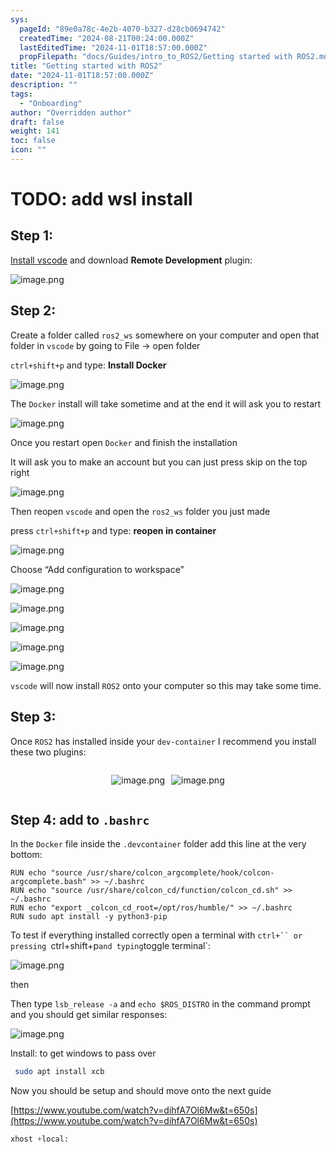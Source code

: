 ```yaml
---
sys:
  pageId: "89e0a78c-4e2b-4070-b327-d28cb0694742"
  createdTime: "2024-08-21T00:24:00.000Z"
  lastEditedTime: "2024-11-01T18:57:00.000Z"
  propFilepath: "docs/Guides/intro_to_ROS2/Getting started with ROS2.md"
title: "Getting started with ROS2"
date: "2024-11-01T18:57:00.000Z"
description: ""
tags:
  - "Onboarding"
author: "Overridden author"
draft: false
weight: 141
toc: false
icon: ""
---
```


# TODO: add wsl install

## Step 1:

[Install vscode](https://code.visualstudio.com/download) and download **Remote Development** plugin:

![image.png](https://prod-files-secure.s3.us-west-2.amazonaws.com/d518164a-d88e-44d1-a4ee-3adb3bd8bce0/efb52993-1881-4a40-b95e-6f020334f022/image.png?X-Amz-Algorithm=AWS4-HMAC-SHA256&X-Amz-Content-Sha256=UNSIGNED-PAYLOAD&X-Amz-Credential=ASIAZI2LB466TT3DHHLM%2F20250217%2Fus-west-2%2Fs3%2Faws4_request&X-Amz-Date=20250217T140750Z&X-Amz-Expires=3600&X-Amz-Security-Token=IQoJb3JpZ2luX2VjEE4aCXVzLXdlc3QtMiJIMEYCIQCWOlZpbdb%2FaKEbl6iJCSudRNRb7jApchBm3KFBAng9aAIhAPtHPs0W6%2BqmZGmhn62ljyIcaJANKB%2FH99Ga1dX3D2qBKv8DCHcQABoMNjM3NDIzMTgzODA1IgzML13ynhwAHJJceqUq3AOVAWWW2ni1JVLm22VQpF2cvHWoPC4hsFQ8PbDkgRWZ4yhZSOVPhTQrx3Vn3BsLXr%2FthHE%2F2hPVt%2FtyNfZT7PNw3mJGal%2F11eKVNbsbr0JrM3Dj3E%2Bqxrt4pA045WgkpEoOdBvG0dj1FLbEvSILMpMuFG75TG10%2BjVVpDjFB37QkDjzPwe2WJHN1rWQyjN%2BB7IPyv6Fags0ZjCBLXH85WznjYlo%2FP8KwuqW5MC6JPHVRjipm8QePvtDvTuRtbC4BwrCM6dZhU9DHZkq%2BZ8AbI8L829bO9yRTEQDnvXl2BPPtLwE386g3oUKkBGH%2B%2FmHTnpabsgNXcTPPjsfFY9GRjhR4CD1Wdmr%2FPz%2BbqFceNfGkKz7nw58r%2BYZ%2F1IXvcNwzQ%2FAHx83iYvI8gbNAMAfrc7uPUFTwvh7dhkTO3rEdSJI%2FGJq%2BM5TNu%2BHqZwOh3rERni2cm0H%2FuooU8Ux5VPb%2FFwyT1XVxZjGGUJvl%2BMe0Wtxf7EK9w0fYN9RCga2C4iOTbuCaEa4E5KNLxElP5GNtWGPSc5T3IFhYmC881fgHj%2Fs%2F2y%2FUbAVHjrxnKNvxaszNmVkKw5tOPghliUMe%2FHFnC5SWYaLPAi62RNkbx6txe8xfm5%2BoXqVcb6NwrpNuTDM%2Bcy9BjqkAd60beKfLv6mFnydmPQ0x4JkpCaqv7NAgNfIIhKIL4U7gnbq8Yfo49WWu1ZSejaRspZmmLAlwytxF6KkwbpNhXe%2BurMi9Xvw%2B5nOyd4NXBTpUzXumMOhKXAEx4TsKII802%2BTa0vcV2jJFyGxAX2%2BIR6A3sLvmQ9PuZo0ODq0VhVFKJ2g5SEA43dvkQVrm06o9P34rf%2FcLrDqd4jExPOTxT%2BjsDn9&X-Amz-Signature=a3bcf2e331265a1b743cd86c6dd374c376cb450e90ab9b56c015fc33a4b6e8c7&X-Amz-SignedHeaders=host&x-id=GetObject)

## Step 2:

Create a folder called `ros2_ws` somewhere on your computer and open that folder in `vscode` by going to File → open folder 

`ctrl+shift+p` and type: **Install Docker**

![image.png](https://prod-files-secure.s3.us-west-2.amazonaws.com/d518164a-d88e-44d1-a4ee-3adb3bd8bce0/2269dc0e-1cd5-47ff-bceb-c04ad9b2eab0/image.png?X-Amz-Algorithm=AWS4-HMAC-SHA256&X-Amz-Content-Sha256=UNSIGNED-PAYLOAD&X-Amz-Credential=ASIAZI2LB466TT3DHHLM%2F20250217%2Fus-west-2%2Fs3%2Faws4_request&X-Amz-Date=20250217T140750Z&X-Amz-Expires=3600&X-Amz-Security-Token=IQoJb3JpZ2luX2VjEE4aCXVzLXdlc3QtMiJIMEYCIQCWOlZpbdb%2FaKEbl6iJCSudRNRb7jApchBm3KFBAng9aAIhAPtHPs0W6%2BqmZGmhn62ljyIcaJANKB%2FH99Ga1dX3D2qBKv8DCHcQABoMNjM3NDIzMTgzODA1IgzML13ynhwAHJJceqUq3AOVAWWW2ni1JVLm22VQpF2cvHWoPC4hsFQ8PbDkgRWZ4yhZSOVPhTQrx3Vn3BsLXr%2FthHE%2F2hPVt%2FtyNfZT7PNw3mJGal%2F11eKVNbsbr0JrM3Dj3E%2Bqxrt4pA045WgkpEoOdBvG0dj1FLbEvSILMpMuFG75TG10%2BjVVpDjFB37QkDjzPwe2WJHN1rWQyjN%2BB7IPyv6Fags0ZjCBLXH85WznjYlo%2FP8KwuqW5MC6JPHVRjipm8QePvtDvTuRtbC4BwrCM6dZhU9DHZkq%2BZ8AbI8L829bO9yRTEQDnvXl2BPPtLwE386g3oUKkBGH%2B%2FmHTnpabsgNXcTPPjsfFY9GRjhR4CD1Wdmr%2FPz%2BbqFceNfGkKz7nw58r%2BYZ%2F1IXvcNwzQ%2FAHx83iYvI8gbNAMAfrc7uPUFTwvh7dhkTO3rEdSJI%2FGJq%2BM5TNu%2BHqZwOh3rERni2cm0H%2FuooU8Ux5VPb%2FFwyT1XVxZjGGUJvl%2BMe0Wtxf7EK9w0fYN9RCga2C4iOTbuCaEa4E5KNLxElP5GNtWGPSc5T3IFhYmC881fgHj%2Fs%2F2y%2FUbAVHjrxnKNvxaszNmVkKw5tOPghliUMe%2FHFnC5SWYaLPAi62RNkbx6txe8xfm5%2BoXqVcb6NwrpNuTDM%2Bcy9BjqkAd60beKfLv6mFnydmPQ0x4JkpCaqv7NAgNfIIhKIL4U7gnbq8Yfo49WWu1ZSejaRspZmmLAlwytxF6KkwbpNhXe%2BurMi9Xvw%2B5nOyd4NXBTpUzXumMOhKXAEx4TsKII802%2BTa0vcV2jJFyGxAX2%2BIR6A3sLvmQ9PuZo0ODq0VhVFKJ2g5SEA43dvkQVrm06o9P34rf%2FcLrDqd4jExPOTxT%2BjsDn9&X-Amz-Signature=494a2519faa851a9b81db4234f9ce306186289ee1aa8cf873bf40a6be1ef78b3&X-Amz-SignedHeaders=host&x-id=GetObject)

The `Docker` install will take sometime and at the end it will ask you to restart

![image.png](https://prod-files-secure.s3.us-west-2.amazonaws.com/d518164a-d88e-44d1-a4ee-3adb3bd8bce0/ed233f78-be33-4b1f-b89c-9c346c0e961e/image.png?X-Amz-Algorithm=AWS4-HMAC-SHA256&X-Amz-Content-Sha256=UNSIGNED-PAYLOAD&X-Amz-Credential=ASIAZI2LB466TT3DHHLM%2F20250217%2Fus-west-2%2Fs3%2Faws4_request&X-Amz-Date=20250217T140750Z&X-Amz-Expires=3600&X-Amz-Security-Token=IQoJb3JpZ2luX2VjEE4aCXVzLXdlc3QtMiJIMEYCIQCWOlZpbdb%2FaKEbl6iJCSudRNRb7jApchBm3KFBAng9aAIhAPtHPs0W6%2BqmZGmhn62ljyIcaJANKB%2FH99Ga1dX3D2qBKv8DCHcQABoMNjM3NDIzMTgzODA1IgzML13ynhwAHJJceqUq3AOVAWWW2ni1JVLm22VQpF2cvHWoPC4hsFQ8PbDkgRWZ4yhZSOVPhTQrx3Vn3BsLXr%2FthHE%2F2hPVt%2FtyNfZT7PNw3mJGal%2F11eKVNbsbr0JrM3Dj3E%2Bqxrt4pA045WgkpEoOdBvG0dj1FLbEvSILMpMuFG75TG10%2BjVVpDjFB37QkDjzPwe2WJHN1rWQyjN%2BB7IPyv6Fags0ZjCBLXH85WznjYlo%2FP8KwuqW5MC6JPHVRjipm8QePvtDvTuRtbC4BwrCM6dZhU9DHZkq%2BZ8AbI8L829bO9yRTEQDnvXl2BPPtLwE386g3oUKkBGH%2B%2FmHTnpabsgNXcTPPjsfFY9GRjhR4CD1Wdmr%2FPz%2BbqFceNfGkKz7nw58r%2BYZ%2F1IXvcNwzQ%2FAHx83iYvI8gbNAMAfrc7uPUFTwvh7dhkTO3rEdSJI%2FGJq%2BM5TNu%2BHqZwOh3rERni2cm0H%2FuooU8Ux5VPb%2FFwyT1XVxZjGGUJvl%2BMe0Wtxf7EK9w0fYN9RCga2C4iOTbuCaEa4E5KNLxElP5GNtWGPSc5T3IFhYmC881fgHj%2Fs%2F2y%2FUbAVHjrxnKNvxaszNmVkKw5tOPghliUMe%2FHFnC5SWYaLPAi62RNkbx6txe8xfm5%2BoXqVcb6NwrpNuTDM%2Bcy9BjqkAd60beKfLv6mFnydmPQ0x4JkpCaqv7NAgNfIIhKIL4U7gnbq8Yfo49WWu1ZSejaRspZmmLAlwytxF6KkwbpNhXe%2BurMi9Xvw%2B5nOyd4NXBTpUzXumMOhKXAEx4TsKII802%2BTa0vcV2jJFyGxAX2%2BIR6A3sLvmQ9PuZo0ODq0VhVFKJ2g5SEA43dvkQVrm06o9P34rf%2FcLrDqd4jExPOTxT%2BjsDn9&X-Amz-Signature=94be65054e2feda37a00b5292b2fe271ef55f8ff2cdaa1a268a9c6b3b4177bfb&X-Amz-SignedHeaders=host&x-id=GetObject)

Once you restart open `Docker` and finish the installation

It will ask you to make an account but you can just press skip on the top right

![image.png](https://prod-files-secure.s3.us-west-2.amazonaws.com/d518164a-d88e-44d1-a4ee-3adb3bd8bce0/21010ad9-1659-4fd9-9f59-9932a09b2a3d/image.png?X-Amz-Algorithm=AWS4-HMAC-SHA256&X-Amz-Content-Sha256=UNSIGNED-PAYLOAD&X-Amz-Credential=ASIAZI2LB466TT3DHHLM%2F20250217%2Fus-west-2%2Fs3%2Faws4_request&X-Amz-Date=20250217T140750Z&X-Amz-Expires=3600&X-Amz-Security-Token=IQoJb3JpZ2luX2VjEE4aCXVzLXdlc3QtMiJIMEYCIQCWOlZpbdb%2FaKEbl6iJCSudRNRb7jApchBm3KFBAng9aAIhAPtHPs0W6%2BqmZGmhn62ljyIcaJANKB%2FH99Ga1dX3D2qBKv8DCHcQABoMNjM3NDIzMTgzODA1IgzML13ynhwAHJJceqUq3AOVAWWW2ni1JVLm22VQpF2cvHWoPC4hsFQ8PbDkgRWZ4yhZSOVPhTQrx3Vn3BsLXr%2FthHE%2F2hPVt%2FtyNfZT7PNw3mJGal%2F11eKVNbsbr0JrM3Dj3E%2Bqxrt4pA045WgkpEoOdBvG0dj1FLbEvSILMpMuFG75TG10%2BjVVpDjFB37QkDjzPwe2WJHN1rWQyjN%2BB7IPyv6Fags0ZjCBLXH85WznjYlo%2FP8KwuqW5MC6JPHVRjipm8QePvtDvTuRtbC4BwrCM6dZhU9DHZkq%2BZ8AbI8L829bO9yRTEQDnvXl2BPPtLwE386g3oUKkBGH%2B%2FmHTnpabsgNXcTPPjsfFY9GRjhR4CD1Wdmr%2FPz%2BbqFceNfGkKz7nw58r%2BYZ%2F1IXvcNwzQ%2FAHx83iYvI8gbNAMAfrc7uPUFTwvh7dhkTO3rEdSJI%2FGJq%2BM5TNu%2BHqZwOh3rERni2cm0H%2FuooU8Ux5VPb%2FFwyT1XVxZjGGUJvl%2BMe0Wtxf7EK9w0fYN9RCga2C4iOTbuCaEa4E5KNLxElP5GNtWGPSc5T3IFhYmC881fgHj%2Fs%2F2y%2FUbAVHjrxnKNvxaszNmVkKw5tOPghliUMe%2FHFnC5SWYaLPAi62RNkbx6txe8xfm5%2BoXqVcb6NwrpNuTDM%2Bcy9BjqkAd60beKfLv6mFnydmPQ0x4JkpCaqv7NAgNfIIhKIL4U7gnbq8Yfo49WWu1ZSejaRspZmmLAlwytxF6KkwbpNhXe%2BurMi9Xvw%2B5nOyd4NXBTpUzXumMOhKXAEx4TsKII802%2BTa0vcV2jJFyGxAX2%2BIR6A3sLvmQ9PuZo0ODq0VhVFKJ2g5SEA43dvkQVrm06o9P34rf%2FcLrDqd4jExPOTxT%2BjsDn9&X-Amz-Signature=ac890ed16cf9087d3c2d851cff4cec1cc1fde28a9663d7f85d35f3112b9947f6&X-Amz-SignedHeaders=host&x-id=GetObject)

Then reopen `vscode` and open the `ros2_ws` folder you just made

press `ctrl+shift+p` and type: **reopen in container**

![image.png](https://prod-files-secure.s3.us-west-2.amazonaws.com/d518164a-d88e-44d1-a4ee-3adb3bd8bce0/4e93b8c2-41ad-488c-8095-c74205196118/image.png?X-Amz-Algorithm=AWS4-HMAC-SHA256&X-Amz-Content-Sha256=UNSIGNED-PAYLOAD&X-Amz-Credential=ASIAZI2LB466TT3DHHLM%2F20250217%2Fus-west-2%2Fs3%2Faws4_request&X-Amz-Date=20250217T140750Z&X-Amz-Expires=3600&X-Amz-Security-Token=IQoJb3JpZ2luX2VjEE4aCXVzLXdlc3QtMiJIMEYCIQCWOlZpbdb%2FaKEbl6iJCSudRNRb7jApchBm3KFBAng9aAIhAPtHPs0W6%2BqmZGmhn62ljyIcaJANKB%2FH99Ga1dX3D2qBKv8DCHcQABoMNjM3NDIzMTgzODA1IgzML13ynhwAHJJceqUq3AOVAWWW2ni1JVLm22VQpF2cvHWoPC4hsFQ8PbDkgRWZ4yhZSOVPhTQrx3Vn3BsLXr%2FthHE%2F2hPVt%2FtyNfZT7PNw3mJGal%2F11eKVNbsbr0JrM3Dj3E%2Bqxrt4pA045WgkpEoOdBvG0dj1FLbEvSILMpMuFG75TG10%2BjVVpDjFB37QkDjzPwe2WJHN1rWQyjN%2BB7IPyv6Fags0ZjCBLXH85WznjYlo%2FP8KwuqW5MC6JPHVRjipm8QePvtDvTuRtbC4BwrCM6dZhU9DHZkq%2BZ8AbI8L829bO9yRTEQDnvXl2BPPtLwE386g3oUKkBGH%2B%2FmHTnpabsgNXcTPPjsfFY9GRjhR4CD1Wdmr%2FPz%2BbqFceNfGkKz7nw58r%2BYZ%2F1IXvcNwzQ%2FAHx83iYvI8gbNAMAfrc7uPUFTwvh7dhkTO3rEdSJI%2FGJq%2BM5TNu%2BHqZwOh3rERni2cm0H%2FuooU8Ux5VPb%2FFwyT1XVxZjGGUJvl%2BMe0Wtxf7EK9w0fYN9RCga2C4iOTbuCaEa4E5KNLxElP5GNtWGPSc5T3IFhYmC881fgHj%2Fs%2F2y%2FUbAVHjrxnKNvxaszNmVkKw5tOPghliUMe%2FHFnC5SWYaLPAi62RNkbx6txe8xfm5%2BoXqVcb6NwrpNuTDM%2Bcy9BjqkAd60beKfLv6mFnydmPQ0x4JkpCaqv7NAgNfIIhKIL4U7gnbq8Yfo49WWu1ZSejaRspZmmLAlwytxF6KkwbpNhXe%2BurMi9Xvw%2B5nOyd4NXBTpUzXumMOhKXAEx4TsKII802%2BTa0vcV2jJFyGxAX2%2BIR6A3sLvmQ9PuZo0ODq0VhVFKJ2g5SEA43dvkQVrm06o9P34rf%2FcLrDqd4jExPOTxT%2BjsDn9&X-Amz-Signature=791fe26fb18734d95e17d27c2cd723b8328f89f4a3be43f0a9fab8fe2fd864a8&X-Amz-SignedHeaders=host&x-id=GetObject)

Choose “Add configuration to workspace”

![image.png](https://prod-files-secure.s3.us-west-2.amazonaws.com/d518164a-d88e-44d1-a4ee-3adb3bd8bce0/9560b282-5060-4989-ba37-97e7b2c22476/image.png?X-Amz-Algorithm=AWS4-HMAC-SHA256&X-Amz-Content-Sha256=UNSIGNED-PAYLOAD&X-Amz-Credential=ASIAZI2LB466TT3DHHLM%2F20250217%2Fus-west-2%2Fs3%2Faws4_request&X-Amz-Date=20250217T140750Z&X-Amz-Expires=3600&X-Amz-Security-Token=IQoJb3JpZ2luX2VjEE4aCXVzLXdlc3QtMiJIMEYCIQCWOlZpbdb%2FaKEbl6iJCSudRNRb7jApchBm3KFBAng9aAIhAPtHPs0W6%2BqmZGmhn62ljyIcaJANKB%2FH99Ga1dX3D2qBKv8DCHcQABoMNjM3NDIzMTgzODA1IgzML13ynhwAHJJceqUq3AOVAWWW2ni1JVLm22VQpF2cvHWoPC4hsFQ8PbDkgRWZ4yhZSOVPhTQrx3Vn3BsLXr%2FthHE%2F2hPVt%2FtyNfZT7PNw3mJGal%2F11eKVNbsbr0JrM3Dj3E%2Bqxrt4pA045WgkpEoOdBvG0dj1FLbEvSILMpMuFG75TG10%2BjVVpDjFB37QkDjzPwe2WJHN1rWQyjN%2BB7IPyv6Fags0ZjCBLXH85WznjYlo%2FP8KwuqW5MC6JPHVRjipm8QePvtDvTuRtbC4BwrCM6dZhU9DHZkq%2BZ8AbI8L829bO9yRTEQDnvXl2BPPtLwE386g3oUKkBGH%2B%2FmHTnpabsgNXcTPPjsfFY9GRjhR4CD1Wdmr%2FPz%2BbqFceNfGkKz7nw58r%2BYZ%2F1IXvcNwzQ%2FAHx83iYvI8gbNAMAfrc7uPUFTwvh7dhkTO3rEdSJI%2FGJq%2BM5TNu%2BHqZwOh3rERni2cm0H%2FuooU8Ux5VPb%2FFwyT1XVxZjGGUJvl%2BMe0Wtxf7EK9w0fYN9RCga2C4iOTbuCaEa4E5KNLxElP5GNtWGPSc5T3IFhYmC881fgHj%2Fs%2F2y%2FUbAVHjrxnKNvxaszNmVkKw5tOPghliUMe%2FHFnC5SWYaLPAi62RNkbx6txe8xfm5%2BoXqVcb6NwrpNuTDM%2Bcy9BjqkAd60beKfLv6mFnydmPQ0x4JkpCaqv7NAgNfIIhKIL4U7gnbq8Yfo49WWu1ZSejaRspZmmLAlwytxF6KkwbpNhXe%2BurMi9Xvw%2B5nOyd4NXBTpUzXumMOhKXAEx4TsKII802%2BTa0vcV2jJFyGxAX2%2BIR6A3sLvmQ9PuZo0ODq0VhVFKJ2g5SEA43dvkQVrm06o9P34rf%2FcLrDqd4jExPOTxT%2BjsDn9&X-Amz-Signature=a5c0be48c0f3b127efe0cea4858f2ae2c86edd4952c00d587edc7d88ded49606&X-Amz-SignedHeaders=host&x-id=GetObject)

![image.png](https://prod-files-secure.s3.us-west-2.amazonaws.com/d518164a-d88e-44d1-a4ee-3adb3bd8bce0/2ee63f81-886b-48e8-a553-dc6e5eac99e4/image.png?X-Amz-Algorithm=AWS4-HMAC-SHA256&X-Amz-Content-Sha256=UNSIGNED-PAYLOAD&X-Amz-Credential=ASIAZI2LB466TT3DHHLM%2F20250217%2Fus-west-2%2Fs3%2Faws4_request&X-Amz-Date=20250217T140750Z&X-Amz-Expires=3600&X-Amz-Security-Token=IQoJb3JpZ2luX2VjEE4aCXVzLXdlc3QtMiJIMEYCIQCWOlZpbdb%2FaKEbl6iJCSudRNRb7jApchBm3KFBAng9aAIhAPtHPs0W6%2BqmZGmhn62ljyIcaJANKB%2FH99Ga1dX3D2qBKv8DCHcQABoMNjM3NDIzMTgzODA1IgzML13ynhwAHJJceqUq3AOVAWWW2ni1JVLm22VQpF2cvHWoPC4hsFQ8PbDkgRWZ4yhZSOVPhTQrx3Vn3BsLXr%2FthHE%2F2hPVt%2FtyNfZT7PNw3mJGal%2F11eKVNbsbr0JrM3Dj3E%2Bqxrt4pA045WgkpEoOdBvG0dj1FLbEvSILMpMuFG75TG10%2BjVVpDjFB37QkDjzPwe2WJHN1rWQyjN%2BB7IPyv6Fags0ZjCBLXH85WznjYlo%2FP8KwuqW5MC6JPHVRjipm8QePvtDvTuRtbC4BwrCM6dZhU9DHZkq%2BZ8AbI8L829bO9yRTEQDnvXl2BPPtLwE386g3oUKkBGH%2B%2FmHTnpabsgNXcTPPjsfFY9GRjhR4CD1Wdmr%2FPz%2BbqFceNfGkKz7nw58r%2BYZ%2F1IXvcNwzQ%2FAHx83iYvI8gbNAMAfrc7uPUFTwvh7dhkTO3rEdSJI%2FGJq%2BM5TNu%2BHqZwOh3rERni2cm0H%2FuooU8Ux5VPb%2FFwyT1XVxZjGGUJvl%2BMe0Wtxf7EK9w0fYN9RCga2C4iOTbuCaEa4E5KNLxElP5GNtWGPSc5T3IFhYmC881fgHj%2Fs%2F2y%2FUbAVHjrxnKNvxaszNmVkKw5tOPghliUMe%2FHFnC5SWYaLPAi62RNkbx6txe8xfm5%2BoXqVcb6NwrpNuTDM%2Bcy9BjqkAd60beKfLv6mFnydmPQ0x4JkpCaqv7NAgNfIIhKIL4U7gnbq8Yfo49WWu1ZSejaRspZmmLAlwytxF6KkwbpNhXe%2BurMi9Xvw%2B5nOyd4NXBTpUzXumMOhKXAEx4TsKII802%2BTa0vcV2jJFyGxAX2%2BIR6A3sLvmQ9PuZo0ODq0VhVFKJ2g5SEA43dvkQVrm06o9P34rf%2FcLrDqd4jExPOTxT%2BjsDn9&X-Amz-Signature=f07d6b5c88cfef7ecadd52a88b1f1413e252303e03c2a8c36d2b28c3a9924478&X-Amz-SignedHeaders=host&x-id=GetObject)

![image.png](https://prod-files-secure.s3.us-west-2.amazonaws.com/d518164a-d88e-44d1-a4ee-3adb3bd8bce0/ae1580b2-b048-407e-aed9-b584224a7a04/image.png?X-Amz-Algorithm=AWS4-HMAC-SHA256&X-Amz-Content-Sha256=UNSIGNED-PAYLOAD&X-Amz-Credential=ASIAZI2LB466TT3DHHLM%2F20250217%2Fus-west-2%2Fs3%2Faws4_request&X-Amz-Date=20250217T140750Z&X-Amz-Expires=3600&X-Amz-Security-Token=IQoJb3JpZ2luX2VjEE4aCXVzLXdlc3QtMiJIMEYCIQCWOlZpbdb%2FaKEbl6iJCSudRNRb7jApchBm3KFBAng9aAIhAPtHPs0W6%2BqmZGmhn62ljyIcaJANKB%2FH99Ga1dX3D2qBKv8DCHcQABoMNjM3NDIzMTgzODA1IgzML13ynhwAHJJceqUq3AOVAWWW2ni1JVLm22VQpF2cvHWoPC4hsFQ8PbDkgRWZ4yhZSOVPhTQrx3Vn3BsLXr%2FthHE%2F2hPVt%2FtyNfZT7PNw3mJGal%2F11eKVNbsbr0JrM3Dj3E%2Bqxrt4pA045WgkpEoOdBvG0dj1FLbEvSILMpMuFG75TG10%2BjVVpDjFB37QkDjzPwe2WJHN1rWQyjN%2BB7IPyv6Fags0ZjCBLXH85WznjYlo%2FP8KwuqW5MC6JPHVRjipm8QePvtDvTuRtbC4BwrCM6dZhU9DHZkq%2BZ8AbI8L829bO9yRTEQDnvXl2BPPtLwE386g3oUKkBGH%2B%2FmHTnpabsgNXcTPPjsfFY9GRjhR4CD1Wdmr%2FPz%2BbqFceNfGkKz7nw58r%2BYZ%2F1IXvcNwzQ%2FAHx83iYvI8gbNAMAfrc7uPUFTwvh7dhkTO3rEdSJI%2FGJq%2BM5TNu%2BHqZwOh3rERni2cm0H%2FuooU8Ux5VPb%2FFwyT1XVxZjGGUJvl%2BMe0Wtxf7EK9w0fYN9RCga2C4iOTbuCaEa4E5KNLxElP5GNtWGPSc5T3IFhYmC881fgHj%2Fs%2F2y%2FUbAVHjrxnKNvxaszNmVkKw5tOPghliUMe%2FHFnC5SWYaLPAi62RNkbx6txe8xfm5%2BoXqVcb6NwrpNuTDM%2Bcy9BjqkAd60beKfLv6mFnydmPQ0x4JkpCaqv7NAgNfIIhKIL4U7gnbq8Yfo49WWu1ZSejaRspZmmLAlwytxF6KkwbpNhXe%2BurMi9Xvw%2B5nOyd4NXBTpUzXumMOhKXAEx4TsKII802%2BTa0vcV2jJFyGxAX2%2BIR6A3sLvmQ9PuZo0ODq0VhVFKJ2g5SEA43dvkQVrm06o9P34rf%2FcLrDqd4jExPOTxT%2BjsDn9&X-Amz-Signature=160097ea8f8fdf4acec0aa29cb71c696c0f071071256d805dd0e849d077958b3&X-Amz-SignedHeaders=host&x-id=GetObject)

![image.png](https://prod-files-secure.s3.us-west-2.amazonaws.com/d518164a-d88e-44d1-a4ee-3adb3bd8bce0/53255b28-f75e-430f-b9e3-c0ac8577e42b/image.png?X-Amz-Algorithm=AWS4-HMAC-SHA256&X-Amz-Content-Sha256=UNSIGNED-PAYLOAD&X-Amz-Credential=ASIAZI2LB466TT3DHHLM%2F20250217%2Fus-west-2%2Fs3%2Faws4_request&X-Amz-Date=20250217T140750Z&X-Amz-Expires=3600&X-Amz-Security-Token=IQoJb3JpZ2luX2VjEE4aCXVzLXdlc3QtMiJIMEYCIQCWOlZpbdb%2FaKEbl6iJCSudRNRb7jApchBm3KFBAng9aAIhAPtHPs0W6%2BqmZGmhn62ljyIcaJANKB%2FH99Ga1dX3D2qBKv8DCHcQABoMNjM3NDIzMTgzODA1IgzML13ynhwAHJJceqUq3AOVAWWW2ni1JVLm22VQpF2cvHWoPC4hsFQ8PbDkgRWZ4yhZSOVPhTQrx3Vn3BsLXr%2FthHE%2F2hPVt%2FtyNfZT7PNw3mJGal%2F11eKVNbsbr0JrM3Dj3E%2Bqxrt4pA045WgkpEoOdBvG0dj1FLbEvSILMpMuFG75TG10%2BjVVpDjFB37QkDjzPwe2WJHN1rWQyjN%2BB7IPyv6Fags0ZjCBLXH85WznjYlo%2FP8KwuqW5MC6JPHVRjipm8QePvtDvTuRtbC4BwrCM6dZhU9DHZkq%2BZ8AbI8L829bO9yRTEQDnvXl2BPPtLwE386g3oUKkBGH%2B%2FmHTnpabsgNXcTPPjsfFY9GRjhR4CD1Wdmr%2FPz%2BbqFceNfGkKz7nw58r%2BYZ%2F1IXvcNwzQ%2FAHx83iYvI8gbNAMAfrc7uPUFTwvh7dhkTO3rEdSJI%2FGJq%2BM5TNu%2BHqZwOh3rERni2cm0H%2FuooU8Ux5VPb%2FFwyT1XVxZjGGUJvl%2BMe0Wtxf7EK9w0fYN9RCga2C4iOTbuCaEa4E5KNLxElP5GNtWGPSc5T3IFhYmC881fgHj%2Fs%2F2y%2FUbAVHjrxnKNvxaszNmVkKw5tOPghliUMe%2FHFnC5SWYaLPAi62RNkbx6txe8xfm5%2BoXqVcb6NwrpNuTDM%2Bcy9BjqkAd60beKfLv6mFnydmPQ0x4JkpCaqv7NAgNfIIhKIL4U7gnbq8Yfo49WWu1ZSejaRspZmmLAlwytxF6KkwbpNhXe%2BurMi9Xvw%2B5nOyd4NXBTpUzXumMOhKXAEx4TsKII802%2BTa0vcV2jJFyGxAX2%2BIR6A3sLvmQ9PuZo0ODq0VhVFKJ2g5SEA43dvkQVrm06o9P34rf%2FcLrDqd4jExPOTxT%2BjsDn9&X-Amz-Signature=3404747602b658d94081fd6232ef4065ae6f253350d8e7dd7d86ce5bd06789e1&X-Amz-SignedHeaders=host&x-id=GetObject)

![image.png](https://prod-files-secure.s3.us-west-2.amazonaws.com/d518164a-d88e-44d1-a4ee-3adb3bd8bce0/7c562767-5af9-4ffb-97d1-327bcdf4ee00/image.png?X-Amz-Algorithm=AWS4-HMAC-SHA256&X-Amz-Content-Sha256=UNSIGNED-PAYLOAD&X-Amz-Credential=ASIAZI2LB466TT3DHHLM%2F20250217%2Fus-west-2%2Fs3%2Faws4_request&X-Amz-Date=20250217T140750Z&X-Amz-Expires=3600&X-Amz-Security-Token=IQoJb3JpZ2luX2VjEE4aCXVzLXdlc3QtMiJIMEYCIQCWOlZpbdb%2FaKEbl6iJCSudRNRb7jApchBm3KFBAng9aAIhAPtHPs0W6%2BqmZGmhn62ljyIcaJANKB%2FH99Ga1dX3D2qBKv8DCHcQABoMNjM3NDIzMTgzODA1IgzML13ynhwAHJJceqUq3AOVAWWW2ni1JVLm22VQpF2cvHWoPC4hsFQ8PbDkgRWZ4yhZSOVPhTQrx3Vn3BsLXr%2FthHE%2F2hPVt%2FtyNfZT7PNw3mJGal%2F11eKVNbsbr0JrM3Dj3E%2Bqxrt4pA045WgkpEoOdBvG0dj1FLbEvSILMpMuFG75TG10%2BjVVpDjFB37QkDjzPwe2WJHN1rWQyjN%2BB7IPyv6Fags0ZjCBLXH85WznjYlo%2FP8KwuqW5MC6JPHVRjipm8QePvtDvTuRtbC4BwrCM6dZhU9DHZkq%2BZ8AbI8L829bO9yRTEQDnvXl2BPPtLwE386g3oUKkBGH%2B%2FmHTnpabsgNXcTPPjsfFY9GRjhR4CD1Wdmr%2FPz%2BbqFceNfGkKz7nw58r%2BYZ%2F1IXvcNwzQ%2FAHx83iYvI8gbNAMAfrc7uPUFTwvh7dhkTO3rEdSJI%2FGJq%2BM5TNu%2BHqZwOh3rERni2cm0H%2FuooU8Ux5VPb%2FFwyT1XVxZjGGUJvl%2BMe0Wtxf7EK9w0fYN9RCga2C4iOTbuCaEa4E5KNLxElP5GNtWGPSc5T3IFhYmC881fgHj%2Fs%2F2y%2FUbAVHjrxnKNvxaszNmVkKw5tOPghliUMe%2FHFnC5SWYaLPAi62RNkbx6txe8xfm5%2BoXqVcb6NwrpNuTDM%2Bcy9BjqkAd60beKfLv6mFnydmPQ0x4JkpCaqv7NAgNfIIhKIL4U7gnbq8Yfo49WWu1ZSejaRspZmmLAlwytxF6KkwbpNhXe%2BurMi9Xvw%2B5nOyd4NXBTpUzXumMOhKXAEx4TsKII802%2BTa0vcV2jJFyGxAX2%2BIR6A3sLvmQ9PuZo0ODq0VhVFKJ2g5SEA43dvkQVrm06o9P34rf%2FcLrDqd4jExPOTxT%2BjsDn9&X-Amz-Signature=72e17c6c2aedb1f03d8307846666b74de0d811a9dbb504f388b18da94c58c8b4&X-Amz-SignedHeaders=host&x-id=GetObject)

`vscode` will now install `ROS2` onto your computer so this may take some time.

## Step 3:

Once `ROS2` has installed inside your `dev-container` I recommend you install these two plugins:

<div style="display: flex;flex-direction: row; column-gap:10px; max-width: 630px;justify-content: center;">
<div>

![image.png](https://prod-files-secure.s3.us-west-2.amazonaws.com/d518164a-d88e-44d1-a4ee-3adb3bd8bce0/3fc3d550-5a54-4ba1-ba6b-faa01cdb7369/image.png?X-Amz-Algorithm=AWS4-HMAC-SHA256&X-Amz-Content-Sha256=UNSIGNED-PAYLOAD&X-Amz-Credential=ASIAZI2LB466S2A32CHG%2F20250217%2Fus-west-2%2Fs3%2Faws4_request&X-Amz-Date=20250217T140752Z&X-Amz-Expires=3600&X-Amz-Security-Token=IQoJb3JpZ2luX2VjEE4aCXVzLXdlc3QtMiJIMEYCIQDugTBv4g%2B81%2B2F6jBbH7FdeTXCYECzHRt9vYVb%2FS8H3wIhAO6TKJ7pl5kBEoyw8m4rl57ew62z68T7OV6xc0MzAfBnKv8DCHcQABoMNjM3NDIzMTgzODA1IgzY1c%2Fp0d87Mmr1d%2Boq3AOnPuR25zOXAXklB4E6ADm1ECDf7msCUu5bRoKS1%2BhQZQCb1RwdBG63iJTEGiB8CM%2FRPQ3AlSlGlePhfSL60P2qySEHJxSopan2ZNllrRBTcgxqxeN5bpkdWGv7C4wUIDJFQNDjJ5zl4ryOFbyPINXz9NGKyllIxHO849yKgBbvUa1mIVFDmnj1D62HdfS0lfFalbSoFHbJ767aRVHnfOBSBqVGXXxqZbaq8U2h9ndb1FDHLn8CkZLufW8pDAfn2pirV5KQiL1jfM5mVC5U0IbRtV4ddkjI5hhO%2FlhogKQ91j8sDrumcoBpB0Cmz1RCqtI1JqbI3D8dJIDyoL3ZjmgYfGGW9nUms85mc8SdJj6VQYJWSiTG%2FcavqY1X%2Bp7cwfYIBsUfdNwTGyzg%2BI5S0DmvkW63A%2BocOP%2FTMYR8A2jrSVHKNbupPe%2Fs2afi015lQQ%2FmWchXJWv%2BP4c8vSKe4KjFRXAjfJYUWLqPXgEyHoyYWOBvHzY7gaXpYG79tkjKl02TFzJZR9tJtIa6dw3gWEzcDGO49xXRBRriv9kWRbGtz0aCLr%2B4KPT5wTQOY9FgT22W24lNdkbALGceJzYMN%2Bg5W7jk3R%2BIHWHNUPQuZkhgsFYpS421cKuXQeayHjDX%2Bcy9BjqkAaeo8vhWly2B5lumWafpEnV1QjZySD8HnpvLa1o9HRAY8FNxvy1lAaWS4Ee48nMAZni5KY6SYQox0%2FZDQ57Xmxy2RYbEgIIu9%2BntVwMcLw9iSNiwh4Tqh4M58TLee53mNsQviqNIzSOLnEkFZ%2B4FyYZSD5NQmnW39ReIKCYMLHX%2Bdnh%2FOqMQocxse1jEXPYSS7UnJQlW%2BeBqto2bostXIyilKKMn&X-Amz-Signature=f00032f9a6903ad70c47b8e7271276baf3d230001831cf2506b200eda8f9e38f&X-Amz-SignedHeaders=host&x-id=GetObject)

</div>
<div>

![image.png](https://prod-files-secure.s3.us-west-2.amazonaws.com/d518164a-d88e-44d1-a4ee-3adb3bd8bce0/d994cc66-13c2-4093-a5a3-f84cf4601a82/image.png?X-Amz-Algorithm=AWS4-HMAC-SHA256&X-Amz-Content-Sha256=UNSIGNED-PAYLOAD&X-Amz-Credential=ASIAZI2LB466SNLJGZJ4%2F20250217%2Fus-west-2%2Fs3%2Faws4_request&X-Amz-Date=20250217T140752Z&X-Amz-Expires=3600&X-Amz-Security-Token=IQoJb3JpZ2luX2VjEE4aCXVzLXdlc3QtMiJIMEYCIQCllezGdxajdjIODgUJ%2B1O5Gns%2BLN5Fomv5liWkyk1rtwIhAPo%2BuDdtArA3haz1eX%2B5m3z4SRb5tw2beDWsg8nAqE%2BKKv8DCHcQABoMNjM3NDIzMTgzODA1IgxIachJz%2FyN58F4p0Mq3APbOT6IvOhmCiZcGaN7RxEZXP91vQBcddlsOqbqPHgis3UXx24hRXPIQzjjpK7qg1S3W9%2FDN6cfykOx6Zd3LSvkVUvrMMecPlSSDb4cud1RtQZ76UIGylu9MBEcMYJNSFpXg0XaT4f7Hfp0jQgNOq74RAx1gtUuFtaKYAcZvY%2F2sZ579Rnfee15AruneB1tFrQqHrs6WAbb%2B%2BMBhINKflF18GVDS0wvD969DMO4sEv0A5zY2o2x%2F4Y57%2F7qV%2BVcVVzSQJRd2MZqcNv2aatOSuoZGsUnVpWlylIQC4xi8tFRDflhxqvzX9t0ie15gxpvOIMzIgCIgJnbLkGbFN%2BzWjpBGNHACYfDWQbUfowE6iXTILmPn3tVs4xxBgyUprlUDU3gNAw4sOSSSrZGC4NAueKRKYZLGZYVJwSJVC43cA6Geyssq4WMfKKnmd92cn1Bijdln8r%2FOXOo%2BdR%2FxyhwZa8AiYX%2FAOxiubg%2F37njID6vi%2Bb6Ivs4FCMZ%2BebZlyPtzPWBvg1svyhPuvE6XSa%2BSwjQm51EpXiuplT7LMNsG6aJoHAuRawHIDPKMG2WdiDWF07J2pcSvpJNyubH6v%2FX7%2BTFSCghHR31hOaPRlVJadADmGvBbBHc%2Ftf9Yvhc3DDr%2Bcy9BjqkAYipJgDFPuago3P13hb8MbMpU2JA5Wb3A%2BA26FQlba9vhXpGRubdoegJ9M3calu9PkywJAd5Y%2BeOQGRT58k3lAHXDShWt38HsKD9E374LW86tsThOthskoT9tTChTmxLjzNBRXWmjd1a5u%2Bz7vn9dslYdslhZPrzvPbIae6EdqCnx0blgK5BG%2F9I8WyPp3J%2FPt1K5REn8nb5aEM6%2F4mip8R9h8uu&X-Amz-Signature=52a97d7fc685d057d8760da68cc558c85ae23caab2cc67768b8d23f19046ddcb&X-Amz-SignedHeaders=host&x-id=GetObject)

</div>
</div>

## Step 4: add to `.bashrc`

In the `Docker` file inside the `.devcontainer` folder add this line at the very bottom: 

```docker
RUN echo "source /usr/share/colcon_argcomplete/hook/colcon-argcomplete.bash" >> ~/.bashrc
RUN echo "source /usr/share/colcon_cd/function/colcon_cd.sh" >> ~/.bashrc
RUN echo "export _colcon_cd_root=/opt/ros/humble/" >> ~/.bashrc
RUN sudo apt install -y python3-pip 
```

To test if everything installed correctly open a terminal with `ctrl+`` or pressing `ctrl+shift+p` and typing `toggle terminal`:

![image.png](https://prod-files-secure.s3.us-west-2.amazonaws.com/d518164a-d88e-44d1-a4ee-3adb3bd8bce0/6a4943d8-b04e-4c02-9a58-775f3384d1a5/image.png?X-Amz-Algorithm=AWS4-HMAC-SHA256&X-Amz-Content-Sha256=UNSIGNED-PAYLOAD&X-Amz-Credential=ASIAZI2LB466TT3DHHLM%2F20250217%2Fus-west-2%2Fs3%2Faws4_request&X-Amz-Date=20250217T140750Z&X-Amz-Expires=3600&X-Amz-Security-Token=IQoJb3JpZ2luX2VjEE4aCXVzLXdlc3QtMiJIMEYCIQCWOlZpbdb%2FaKEbl6iJCSudRNRb7jApchBm3KFBAng9aAIhAPtHPs0W6%2BqmZGmhn62ljyIcaJANKB%2FH99Ga1dX3D2qBKv8DCHcQABoMNjM3NDIzMTgzODA1IgzML13ynhwAHJJceqUq3AOVAWWW2ni1JVLm22VQpF2cvHWoPC4hsFQ8PbDkgRWZ4yhZSOVPhTQrx3Vn3BsLXr%2FthHE%2F2hPVt%2FtyNfZT7PNw3mJGal%2F11eKVNbsbr0JrM3Dj3E%2Bqxrt4pA045WgkpEoOdBvG0dj1FLbEvSILMpMuFG75TG10%2BjVVpDjFB37QkDjzPwe2WJHN1rWQyjN%2BB7IPyv6Fags0ZjCBLXH85WznjYlo%2FP8KwuqW5MC6JPHVRjipm8QePvtDvTuRtbC4BwrCM6dZhU9DHZkq%2BZ8AbI8L829bO9yRTEQDnvXl2BPPtLwE386g3oUKkBGH%2B%2FmHTnpabsgNXcTPPjsfFY9GRjhR4CD1Wdmr%2FPz%2BbqFceNfGkKz7nw58r%2BYZ%2F1IXvcNwzQ%2FAHx83iYvI8gbNAMAfrc7uPUFTwvh7dhkTO3rEdSJI%2FGJq%2BM5TNu%2BHqZwOh3rERni2cm0H%2FuooU8Ux5VPb%2FFwyT1XVxZjGGUJvl%2BMe0Wtxf7EK9w0fYN9RCga2C4iOTbuCaEa4E5KNLxElP5GNtWGPSc5T3IFhYmC881fgHj%2Fs%2F2y%2FUbAVHjrxnKNvxaszNmVkKw5tOPghliUMe%2FHFnC5SWYaLPAi62RNkbx6txe8xfm5%2BoXqVcb6NwrpNuTDM%2Bcy9BjqkAd60beKfLv6mFnydmPQ0x4JkpCaqv7NAgNfIIhKIL4U7gnbq8Yfo49WWu1ZSejaRspZmmLAlwytxF6KkwbpNhXe%2BurMi9Xvw%2B5nOyd4NXBTpUzXumMOhKXAEx4TsKII802%2BTa0vcV2jJFyGxAX2%2BIR6A3sLvmQ9PuZo0ODq0VhVFKJ2g5SEA43dvkQVrm06o9P34rf%2FcLrDqd4jExPOTxT%2BjsDn9&X-Amz-Signature=d7138215ba48d86045dd2c972f6ba87098c04833349843fbb3b40c8ce2b9e3bc&X-Amz-SignedHeaders=host&x-id=GetObject)

then 

Then type `lsb_release -a` and `echo $ROS_DISTRO` in the command prompt and you should get similar responses:

![image.png](https://prod-files-secure.s3.us-west-2.amazonaws.com/d518164a-d88e-44d1-a4ee-3adb3bd8bce0/3e635dec-a805-4e85-8b9e-d000e5b71a4e/image.png?X-Amz-Algorithm=AWS4-HMAC-SHA256&X-Amz-Content-Sha256=UNSIGNED-PAYLOAD&X-Amz-Credential=ASIAZI2LB466TT3DHHLM%2F20250217%2Fus-west-2%2Fs3%2Faws4_request&X-Amz-Date=20250217T140750Z&X-Amz-Expires=3600&X-Amz-Security-Token=IQoJb3JpZ2luX2VjEE4aCXVzLXdlc3QtMiJIMEYCIQCWOlZpbdb%2FaKEbl6iJCSudRNRb7jApchBm3KFBAng9aAIhAPtHPs0W6%2BqmZGmhn62ljyIcaJANKB%2FH99Ga1dX3D2qBKv8DCHcQABoMNjM3NDIzMTgzODA1IgzML13ynhwAHJJceqUq3AOVAWWW2ni1JVLm22VQpF2cvHWoPC4hsFQ8PbDkgRWZ4yhZSOVPhTQrx3Vn3BsLXr%2FthHE%2F2hPVt%2FtyNfZT7PNw3mJGal%2F11eKVNbsbr0JrM3Dj3E%2Bqxrt4pA045WgkpEoOdBvG0dj1FLbEvSILMpMuFG75TG10%2BjVVpDjFB37QkDjzPwe2WJHN1rWQyjN%2BB7IPyv6Fags0ZjCBLXH85WznjYlo%2FP8KwuqW5MC6JPHVRjipm8QePvtDvTuRtbC4BwrCM6dZhU9DHZkq%2BZ8AbI8L829bO9yRTEQDnvXl2BPPtLwE386g3oUKkBGH%2B%2FmHTnpabsgNXcTPPjsfFY9GRjhR4CD1Wdmr%2FPz%2BbqFceNfGkKz7nw58r%2BYZ%2F1IXvcNwzQ%2FAHx83iYvI8gbNAMAfrc7uPUFTwvh7dhkTO3rEdSJI%2FGJq%2BM5TNu%2BHqZwOh3rERni2cm0H%2FuooU8Ux5VPb%2FFwyT1XVxZjGGUJvl%2BMe0Wtxf7EK9w0fYN9RCga2C4iOTbuCaEa4E5KNLxElP5GNtWGPSc5T3IFhYmC881fgHj%2Fs%2F2y%2FUbAVHjrxnKNvxaszNmVkKw5tOPghliUMe%2FHFnC5SWYaLPAi62RNkbx6txe8xfm5%2BoXqVcb6NwrpNuTDM%2Bcy9BjqkAd60beKfLv6mFnydmPQ0x4JkpCaqv7NAgNfIIhKIL4U7gnbq8Yfo49WWu1ZSejaRspZmmLAlwytxF6KkwbpNhXe%2BurMi9Xvw%2B5nOyd4NXBTpUzXumMOhKXAEx4TsKII802%2BTa0vcV2jJFyGxAX2%2BIR6A3sLvmQ9PuZo0ODq0VhVFKJ2g5SEA43dvkQVrm06o9P34rf%2FcLrDqd4jExPOTxT%2BjsDn9&X-Amz-Signature=b8d8f81111effd031a59e523ff1094b053bedcc87e548c853ad639e99eb65268&X-Amz-SignedHeaders=host&x-id=GetObject)

Install:  to get windows to pass over

```bash
 sudo apt install xcb
```

Now you should be setup and should move onto the next guide 

[https://www.youtube.com/watch?v=dihfA7Ol6Mw&t=650s](https://www.youtube.com/watch?v=dihfA7Ol6Mw&t=650s)

```python
xhost +local:
```
